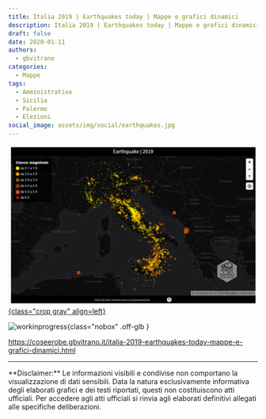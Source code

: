 ```yaml
---
title: Italia 2019 | Earthquakes today | Mappe e grafici dinamici
description: Italia 2019 | Earthquakes today | Mappe e grafici dinamici
draft: false
date: 2020-01-11
authors:
  - gbvitrano
categories:
  - Mappe
tags:
  - Amministrative
  - Sicilia
  - Palermo
  - Elezioni
social_image: assets/img/social/earthquakes.jpg
---
```

<style>
.md-typeset code { background-color: #fff0;}  
.md-typeset pre>code { background-color: #fff0;}  
</style>
[![Earthquakes](earthquakes.jpg "Italia 2019 | Earthquakes today | Mappe e grafici dinamici" ){class="crop gray" align=left}](index.md)

![workinprogress](https://coseerobe.it/assets/img/workinprogress.jpg "Work in progress"){class="nobox" .off-glb }

https://coseerobe.gbvitrano.it/italia-2019-earthquakes-today-mappe-e-grafici-dinamici.html

<hr>
**Disclaimer:** Le informazioni visibili e condivise non comportano la visualizzazione di dati sensibili. Data la natura esclusivamente informativa degli elaborati grafici e dei testi riportati, questi non costituiscono atti ufficiali. Per accedere agli atti ufficiali si rinvia agli elaborati definitivi allegati alle specifiche deliberazioni.